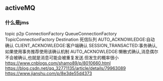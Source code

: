 ## activeMQ
### 什么是jms
topic p2p
ConnectionFactory
QueueConnectionFactory
TopicConnectionFactory
Destination
死信队列
AUTO_ACKNOWLEDGE:自动确认
CLIENT_ACKNOWLEDGE:客户端确认
SESSION_TRANSACTED:事务确认,如果使用事务推荐使用该确认机制
AUTO_ACKNOWLEDGE:懒散式确认,消息偶尔不会被确认,也就是消息可能会被重复发送.但发生的概率很小
https://www.cnblogs.com/shamo89/p/8010660.html
https://blog.csdn.net/qq_32771135/article/details/79963089
https://www.jianshu.com/p/8e3de55d4373
